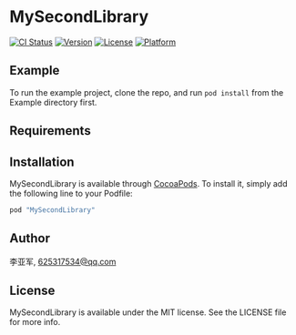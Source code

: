 # MySecondLibrary

[![CI Status](http://img.shields.io/travis/李亚军/MySecondLibrary.svg?style=flat)](https://travis-ci.org/李亚军/MySecondLibrary)
[![Version](https://img.shields.io/cocoapods/v/MySecondLibrary.svg?style=flat)](http://cocoapods.org/pods/MySecondLibrary)
[![License](https://img.shields.io/cocoapods/l/MySecondLibrary.svg?style=flat)](http://cocoapods.org/pods/MySecondLibrary)
[![Platform](https://img.shields.io/cocoapods/p/MySecondLibrary.svg?style=flat)](http://cocoapods.org/pods/MySecondLibrary)

## Example

To run the example project, clone the repo, and run `pod install` from the Example directory first.

## Requirements

## Installation

MySecondLibrary is available through [CocoaPods](http://cocoapods.org). To install
it, simply add the following line to your Podfile:

```ruby
pod "MySecondLibrary"
```

## Author

李亚军, 625317534@qq.com

## License

MySecondLibrary is available under the MIT license. See the LICENSE file for more info.

